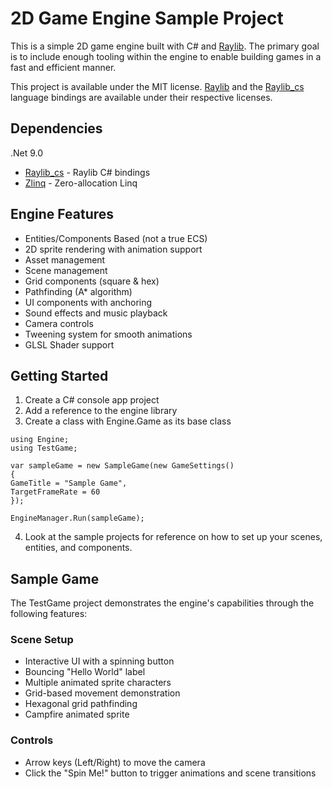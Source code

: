 # 2D Game Engine Sample Project

This is a simple 2D game engine built with C# and [Raylib](https://github.com/raysan5/raylib). The primary goal is to include enough tooling within the engine to enable building games in a fast and efficient manner.

This project is available under the MIT license. 
[Raylib](https://github.com/raysan5/raylib) and the [Raylib_cs](https://github.com/raylib-cs/raylib-cs) language bindings are available under their respective licenses.

## Dependencies

.Net 9.0
- [Raylib_cs](https://github.com/raylib-cs/raylib-cs) - Raylib C# bindings
- [Zlinq](https://github.com/Cysharp/ZLinq) - Zero-allocation Linq

## Engine Features

- Entities/Components Based (not a true ECS)
- 2D sprite rendering with animation support
- Asset management
- Scene management
- Grid components (square & hex)
- Pathfinding (A* algorithm)
- UI components with anchoring
- Sound effects and music playback
- Camera controls
- Tweening system for smooth animations
- GLSL Shader support

## Getting Started

1. Create a C# console app project
2. Add a reference to the engine library
3. Create a class with Engine.Game as its base class

```
using Engine; 
using TestGame;

var sampleGame = new SampleGame(new GameSettings()
{
GameTitle = "Sample Game",
TargetFrameRate = 60
});

EngineManager.Run(sampleGame);
```
4. Look at the sample projects for reference on how to set up your scenes, entities, and components.

## Sample Game

The TestGame project demonstrates the engine's capabilities through the following features:

### Scene Setup
- Interactive UI with a spinning button
- Bouncing "Hello World" label
- Multiple animated sprite characters
- Grid-based movement demonstration
- Hexagonal grid pathfinding
- Campfire animated sprite

### Controls
- Arrow keys (Left/Right) to move the camera
- Click the "Spin Me!" button to trigger animations and scene transitions

